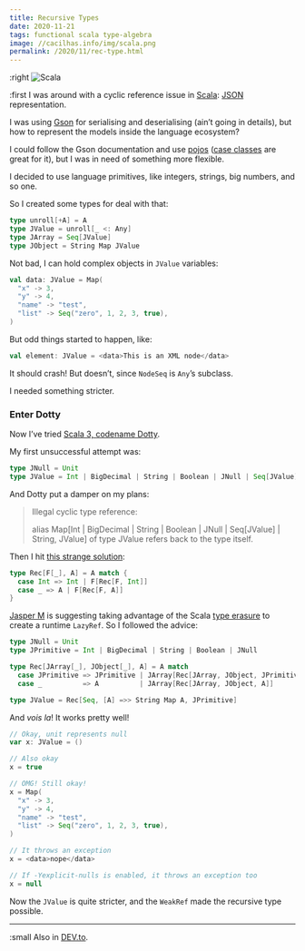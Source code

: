 ```yaml
---
title: Recursive Types
date: 2020-11-21
tags: functional scala type-algebra
image: //cacilhas.info/img/scala.png
permalink: /2020/11/rec-type.html
---
```

[image]: {{{image}}}
[case classes]: https://docs.scala-lang.org/tour/case-classes.html
[DEV.to]: https://dev.to/cacilhas/recursive-types-32je
[Gson]: https://github.com/google/gson
[Jasper M]: https://users.scala-lang.org/u/jasper-m
[JSON]: https://www.json.org/
[pojos]: https://pt.wikipedia.org/wiki/Plain_Old_Java_Objects
[Scala]: https://www.scala-lang.org/
[Scala 3, codename Dotty]: https://dotty.epfl.ch/
[this strange solution]: https://users.scala-lang.org/t/defining-a-type-in-a-recursive-way-in-dotty/6798/8
[type erasure]: https://medium.com/@sinisalouc/overcoming-type-erasure-in-scala-8f2422070d20

:right ![Scala][image]

:first I was around with a cyclic reference issue in [Scala][]: [JSON][]
representation.

I was using [Gson][] for serialising and deserialising (ain’t going in details),
but how to represent the models inside the language ecosystem?

I could follow the Gson documentation and use [pojos][] ([case classes][] are
great for it), but I was in need of something more flexible.

I decided to use language primitives, like integers, strings, big numbers, and
so one.

So I created some types for deal with that:

```scala
type unroll[+A] = A
type JValue = unroll[_ <: Any]
type JArray = Seq[JValue]
type JObject = String Map JValue
```

Not bad, I can hold complex objects in `JValue` variables:

```scala
val data: JValue = Map(
  "x" -> 3,
  "y" -> 4,
  "name" -> "test",
  "list" -> Seq("zero", 1, 2, 3, true),
)
```

But odd things started to happen, like:

```scala
val element: JValue = <data>This is an XML node</data>
```

It should crash! But doesn’t, since `NodeSeq` is `Any`’s subclass.

I needed something stricter.

### Enter Dotty

Now I’ve tried [Scala 3, codename Dotty][].

My first unsuccessful attempt was:

```scala
type JNull = Unit
type JValue = Int | BigDecimal | String | Boolean | JNull | Seq[JValue] | String Map JValue
```

And Dotty put a damper on my plans:

> Illegal cyclic type reference:
>
> alias Map[Int | BigDecimal | String | Boolean | JNull | Seq[JValue] | String, JValue] of type JValue refers back to the type itself.

Then I hit [this strange solution][]:

```scala
type Rec[F[_], A] = A match {
  case Int => Int | F[Rec[F, Int]]
  case _ => A | F[Rec[F, A]]
}
```

[Jasper M][] is suggesting taking advantage of the Scala [type erasure][] to
create a runtime `LazyRef`. So I followed the advice:

```scala
type JNull = Unit
type JPrimitive = Int | BigDecimal | String | Boolean | JNull

type Rec[JArray[_], JObject[_], A] = A match
  case JPrimitive => JPrimitive | JArray[Rec[JArray, JObject, JPrimitive]] | JObject[Rec[JArray, JObject, JPrimitive]]
  case _          => A          | JArray[Rec[JArray, JObject, A]]          | JObject[Rec[JArray, JObject, A]]

type JValue = Rec[Seq, [A] =>> String Map A, JPrimitive]
```

And *vois la*! It works pretty well!

```scala
// Okay, unit represents null
var x: JValue = ()

// Also okay
x = true

// OMG! Still okay!
x = Map(
  "x" -> 3,
  "y" -> 4,
  "name" -> "test",
  "list" -> Seq("zero", 1, 2, 3, true),
)

// It throws an exception
x = <data>nope</data>

// If -Yexplicit-nulls is enabled, it throws an exception too
x = null
```

Now the `JValue` is quite stricter, and the `WeakRef` made the recursive type
possible.

-----

:small Also in [DEV.to][].
